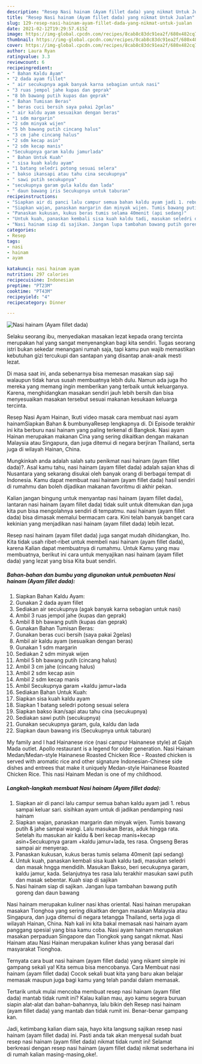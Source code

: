 ```yaml
---
description: "Resep Nasi hainam (Ayam fillet dada) yang nikmat Untuk Jualan"
title: "Resep Nasi hainam (Ayam fillet dada) yang nikmat Untuk Jualan"
slug: 129-resep-nasi-hainam-ayam-fillet-dada-yang-nikmat-untuk-jualan
date: 2021-02-12T19:29:57.615Z
image: https://img-global.cpcdn.com/recipes/8cab8c83dc91ea2f/680x482cq70/nasi-hainam-ayam-fillet-dada-foto-resep-utama.jpg
thumbnail: https://img-global.cpcdn.com/recipes/8cab8c83dc91ea2f/680x482cq70/nasi-hainam-ayam-fillet-dada-foto-resep-utama.jpg
cover: https://img-global.cpcdn.com/recipes/8cab8c83dc91ea2f/680x482cq70/nasi-hainam-ayam-fillet-dada-foto-resep-utama.jpg
author: Laura Ryan
ratingvalue: 3.3
reviewcount: 6
recipeingredient:
- " Bahan Kaldu Ayam"
- "2 dada ayam fillet"
- " air secukupnya agak banyak karna sebagian untuk nasi"
- "3 ruas jempol jahe kupas dan geprak"
- "8 bh bawang putih kupas dan geprak"
- " Bahan Tumisan Beras"
- " beras cuci bersih saya pakai 2gelas"
- " air kaldu ayam sesuaikan dengan beras"
- "1 sdm margarin"
- "2 sdm minyak wijen"
- "5 bh bawang putih cincang halus"
- "3 cm jahe cincang halus"
- "2 sdm kecap asin"
- "2 sdm kecap manis"
- "Secukupnya garam kaldu jamurlada"
- " Bahan Untuk Kuah"
- " sisa kuah kaldu ayam"
- "1 batang seledri potong sesuai selera"
- " bakso ikansapi atau tahu cina secukupnya"
- " sawi putih secukupnya"
- "secukupnya garam gula kaldu dan lada"
- " daun bawang iris Secukupnya untuk taburan"
recipeinstructions:
- "Siapkan air di panci lalu campur semua bahan kaldu ayam jadi 1. rebus sampai keluar sari. sisihkan ayam untuk di jadikan pendamping nasi hainam"
- "Siapkan wajan, panaskan margarin dan minyak wijen. Tumis bawang putih &amp; jahe sampai wangi. Lalu masukan Beras, aduk hingga rata. Setelah itu masukan air kaldu &amp; beri kecap manis+kecap asin+Secukupnya garam +kaldu jamur+lada, tes rasa. Ongseng Beras sampai air menyerap."
- "Panaskan kukusan, kukus beras tumis selama 40menit (api sedang)"
- "Untuk kuah, panaskan kembali sisa kuah kaldu tadi, masukan seledri dan masak hngga mendidih. Masukan Bakso, beri secukupnya garam, kaldu jamur, kada. Selanjutnya tes rasa lalu terakhir masukan sawi putih dan masak sebentar. Kuah siap di sajikan"
- "Nasi hainam siap di sajikan. Jangan lupa tambahan bawang putih goreng dan daun bawang"
categories:
- Resep
tags:
- nasi
- hainam
- ayam

katakunci: nasi hainam ayam 
nutrition: 297 calories
recipecuisine: Indonesian
preptime: "PT23M"
cooktime: "PT43M"
recipeyield: "4"
recipecategory: Dinner

---
```



![Nasi hainam (Ayam fillet dada)](https://img-global.cpcdn.com/recipes/8cab8c83dc91ea2f/680x482cq70/nasi-hainam-ayam-fillet-dada-foto-resep-utama.jpg)

Selaku seorang ibu, menyediakan masakan lezat kepada orang tercinta merupakan hal yang sangat menyenangkan bagi kita sendiri. Tugas seorang istri bukan sekedar menangani rumah saja, tapi kamu pun wajib memastikan kebutuhan gizi tercukupi dan santapan yang disantap anak-anak mesti lezat.

Di masa  saat ini, anda sebenarnya bisa memesan masakan siap saji walaupun tidak harus susah membuatnya lebih dulu. Namun ada juga lho mereka yang memang ingin memberikan yang terbaik untuk keluarganya. Karena, menghidangkan masakan sendiri jauh lebih bersih dan bisa menyesuaikan masakan tersebut sesuai makanan kesukaan keluarga tercinta. 

Resep Nasi Ayam Hainan, Ikuti video masak cara membuat nasi ayam hainamSiapkan Bahan &amp; bumbunyaResep lengkapnya di. Di Episode terakhir ini kita berburu nasi hainam yang paling terkenal di Bangkok. Nasi ayam Hainan merupakan makanan Cina yang sering dikaitkan dengan makanan Malaysia atau Singapura, dan juga ditemui di negara berjiran Thailand, serta juga di wilayah Hainan, China.

Mungkinkah anda adalah salah satu penikmat nasi hainam (ayam fillet dada)?. Asal kamu tahu, nasi hainam (ayam fillet dada) adalah sajian khas di Nusantara yang sekarang disukai oleh banyak orang di berbagai tempat di Indonesia. Kamu dapat membuat nasi hainam (ayam fillet dada) hasil sendiri di rumahmu dan boleh dijadikan makanan favoritmu di akhir pekan.

Kalian jangan bingung untuk menyantap nasi hainam (ayam fillet dada), lantaran nasi hainam (ayam fillet dada) tidak sulit untuk ditemukan dan juga kita pun bisa mengolahnya sendiri di tempatmu. nasi hainam (ayam fillet dada) bisa dimasak memalui bermacam cara. Kini telah banyak banget cara kekinian yang menjadikan nasi hainam (ayam fillet dada) lebih lezat.

Resep nasi hainam (ayam fillet dada) juga sangat mudah dihidangkan, lho. Kita tidak usah ribet-ribet untuk membeli nasi hainam (ayam fillet dada), karena Kalian dapat membuatnya di rumahmu. Untuk Kamu yang mau membuatnya, berikut ini cara untuk menyajikan nasi hainam (ayam fillet dada) yang lezat yang bisa Kita buat sendiri.

<!--inarticleads1-->

##### Bahan-bahan dan bumbu yang digunakan untuk pembuatan Nasi hainam (Ayam fillet dada):

1. Siapkan  Bahan Kaldu Ayam:
1. Gunakan 2 dada ayam fillet
1. Sediakan  air secukupnya (agak banyak karna sebagian untuk nasi)
1. Ambil 3 ruas jempol jahe (kupas dan geprak)
1. Ambil 8 bh bawang putih (kupas dan geprak)
1. Gunakan  Bahan Tumisan Beras:
1. Gunakan  beras cuci bersih (saya pakai 2gelas)
1. Ambil  air kaldu ayam (sesuaikan dengan beras)
1. Gunakan 1 sdm margarin
1. Sediakan 2 sdm minyak wijen
1. Ambil 5 bh bawang putih (cincang halus)
1. Ambil 3 cm jahe (cincang halus)
1. Ambil 2 sdm kecap asin
1. Ambil 2 sdm kecap manis
1. Ambil Secukupnya garam +kaldu jamur+lada
1. Sediakan  Bahan Untuk Kuah:
1. Siapkan  sisa kuah kaldu ayam
1. Siapkan 1 batang seledri potong sesuai selera
1. Siapkan  bakso ikan/sapi atau tahu cina (secukupnya)
1. Sediakan  sawi putih (secukupnya)
1. Gunakan secukupnya garam, gula, kaldu dan lada
1. Siapkan  daun bawang iris (Secukupnya untuk taburan)


My family and I had Hainanese rice (nasi campur Hainanese style) at Gajah Mada outlet. Apollo restaurant is a legend for older generation. Nasi Hainam Medan/Medan-style Hainanese Roasted Chicken Rice - Roasted chicken is served with aromatic rice and other signature Indonesian-Chinese side dishes and entrees that make it uniquely Medan-style Hainanese Roasted Chicken Rice. This nasi Hainam Medan is one of my childhood. 

<!--inarticleads2-->

##### Langkah-langkah membuat Nasi hainam (Ayam fillet dada):

1. Siapkan air di panci lalu campur semua bahan kaldu ayam jadi 1. rebus sampai keluar sari. sisihkan ayam untuk di jadikan pendamping nasi hainam
1. Siapkan wajan, panaskan margarin dan minyak wijen. Tumis bawang putih &amp; jahe sampai wangi. Lalu masukan Beras, aduk hingga rata. Setelah itu masukan air kaldu &amp; beri kecap manis+kecap asin+Secukupnya garam +kaldu jamur+lada, tes rasa. Ongseng Beras sampai air menyerap.
1. Panaskan kukusan, kukus beras tumis selama 40menit (api sedang)
1. Untuk kuah, panaskan kembali sisa kuah kaldu tadi, masukan seledri dan masak hngga mendidih. Masukan Bakso, beri secukupnya garam, kaldu jamur, kada. Selanjutnya tes rasa lalu terakhir masukan sawi putih dan masak sebentar. Kuah siap di sajikan
1. Nasi hainam siap di sajikan. Jangan lupa tambahan bawang putih goreng dan daun bawang


Nasi hainam merupakan kuliner nasi khas oriental. Nasi hainan merupakan masakan Tionghoa yang sering dikaitkan dengan masakan Malaysia atau Singapura, dan juga ditemui di negara tetangga Thailand, serta juga di wilayah Hainan, China. Nah kali ini kita bakal memasak nasi hainam ayam panggang spesial yang bisa kamu coba. Nasi ayam hainam merupakan masakan perpaduan Singapore dan Tiongkok yang sangat nikmat. Nasi Hainam atau Nasi Hainan merupakan kuliner khas yang berasal dari masyarakat Tionghoa. 

Ternyata cara buat nasi hainam (ayam fillet dada) yang nikamt simple ini gampang sekali ya! Kita semua bisa mencobanya. Cara Membuat nasi hainam (ayam fillet dada) Cocok sekali buat kita yang baru akan belajar memasak maupun juga bagi kamu yang telah pandai dalam memasak.

Tertarik untuk mulai mencoba membuat resep nasi hainam (ayam fillet dada) mantab tidak rumit ini? Kalau kalian mau, ayo kamu segera buruan siapin alat-alat dan bahan-bahannya, lalu bikin deh Resep nasi hainam (ayam fillet dada) yang mantab dan tidak rumit ini. Benar-benar gampang kan. 

Jadi, ketimbang kalian diam saja, hayo kita langsung sajikan resep nasi hainam (ayam fillet dada) ini. Pasti anda tak akan menyesal sudah buat resep nasi hainam (ayam fillet dada) nikmat tidak rumit ini! Selamat berkreasi dengan resep nasi hainam (ayam fillet dada) nikmat sederhana ini di rumah kalian masing-masing,oke!.

